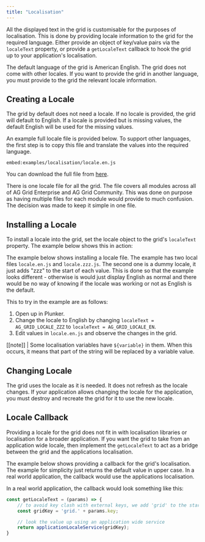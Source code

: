 ```yaml
---
title: "Localisation"
---
```


All the displayed text in the grid is customisable for the purposes of localisation. This is done by providing locale information to the grid for the required language. Either provide an object  of key/value pairs via the `localeText` property, or provide a `getLocaleText` callback to hook the grid up to your application's localisation.

<api-documentation source='grid-options/properties.json' section='localisation' config='{"overrideBottomMargin":"1rem"}'></api-documentation>

The default language of the grid is American English. The grid does not come with other locales. If you want to provide the grid in another language, you must provide to the grid the relevant  locale information.

## Creating a Locale

The grid by default does not need a locale. If no locale is provided, the grid will default to English. If a locale is provided but is missing values, the default English will be used for the missing values.

An example full locale file is provided below. To support other languages, the first step is to copy this file and translate the values into the required language.

`embed:examples/localisation/locale.en.js`

You can download the full file from [here](../../examples/localisation/localisation/locale.en.js).

There is one locale file for all the grid. The file covers all modules across all of AG Grid Enterprise and AG Grid Community. This was done on purpose as having multiple files for each module would provide to much confusion. The decision was made to keep it simple in one file.
 
## Installing a Locale

To install a locale into the grid, set the locale object to the grid's `localeText` property. The example below shows this in action:

The example below shows installing a locale file. The example has two local files `locale.en.js` and `locale.zzz.js`. The second one is a dummy locale, it just adds "zzz" to the start of each value. This is done so that the example looks different - otherwise is would just display English as normal and there would be no way of knowing if the locale was working or not as English is the default.

This to try in the example are as follows:

1. Open up in Plunker.
1. Change the locale to English by changing `localeText = AG_GRID_LOCALE_ZZZ` to `localeText = AG_GRID_LOCALE_EN`.
1. Edit values in `locale.en.js` and observe the changes in the grid.

<grid-example title='Localisation' name='localisation' type='generated' options='{ "enterprise": true, "modules": ["clientside", "menu", "columnpanel", "filterpanel", "setfilter", "csv", "excel", "charts", "clipboard", "range", "rowgrouping", "multifilter", "sidebar", "statusbar"], "exampleHeight": 650 }'></grid-example>

[[note]]
| Some localisation variables have `${variable}` in them. When this occurs, it means that part of the string will be replaced by a variable value.

## Changing Locale

The grid uses the locale as it is needed. It does not refresh as the locale changes. If your application allows changing the locale for the application, you must destroy and recreate the grid for it to use the new locale.

## Locale Callback

Providing a locale for the grid does not fit in with localisation libraries or localisation for a broader application. If you want the grid to take from an application wide locale, then implement the `getLocaleText` to act as a bridge between the grid and the applications localisation.

The example below shows providing a callback for the grid's localisation. The example for simplicity just returns the default value in upper case. In a real world application, the callback would use the applications localisation.

<grid-example title='Callback' name='callback' type='generated' options='{ "enterprise": true, "modules": ["clientside", "menu", "columnpanel", "filterpanel", "setfilter", "csv", "excel", "charts", "clipboard", "range", "rowgrouping", "multifilter", "sidebar", "statusbar"], "exampleHeight": 650 }'></grid-example>

In a real world application, the callback would look something like this:

```js
const getLocaleText = (params) => {
    // to avoid key clash with external keys, we add 'grid' to the start of each key.
    const gridKey = 'grid.' + params.key;

    // look the value up using an application wide service
    return applicationLocaleService(gridKey);
}
```
